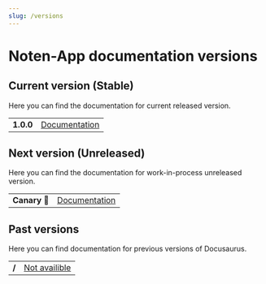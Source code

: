 ```yaml
---
slug: /versions
---
```


# Noten-App documentation versions

## Current version (Stable)

Here you can find the documentation for current released version.

<table>
  <tr>
    <td>
        <b>1.0.0</b>
    </td>
    <td>
        <a href="/1.0.0">Documentation</a>
    </td>
  </tr>
</table>

## Next version (Unreleased)

Here you can find the documentation for work-in-process unreleased version.

<table>
  <tr>
    <td>
        <b>Canary 🚧</b>
    </td>
    <td>
        <a href="/next">Documentation</a>
    </td>
  </tr>
</table>

## Past versions

Here you can find documentation for previous versions of Docusaurus.

<table>
  <tr>
    <td>
        <b>/</b>
    </td>
    <td>
        <a href="">Not availible</a>
    </td>
  </tr>
</table>
